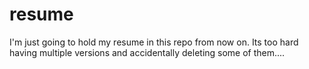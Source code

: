 # resume
I'm just going to hold my resume in this repo from now on. Its too hard having multiple versions and accidentally deleting some of them....
